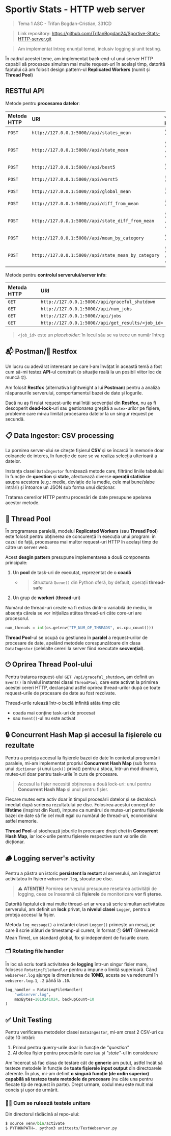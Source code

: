 # Sportiv Stats - HTTP web server

> Tema 1 ASC - Trifan Bogdan-Cristian, 331CD

> Link repository: <https://github.com/TrifanBogdan24/Sportive-Stats-HTTP-server.git> 

> Am implementat întreg enunțul temei, inclusiv logging și unit testing.

În cadrul acestei teme, am implementat back-end-ul unui server HTTP
capabil să proceseze simultan mai multe request-uri în același timp,
datorită faptului că am folosit design pattern-ul **Replicated Workers** (numit și **Thread Pool**)

## RESTful API

Metode pentru **procesarea datelor**:

| Metoda HTTP | URI | JSON payload |
| :--- | :--- | :--- |
| `POST` | `http://127.0.0.1:5000//api/states_mean` | `{"question": "..."}` |
| `POST` | `http://127.0.0.1:5000//api/state_mean` | `{"question": "...", "state": "..."}` |
| `POST` | `http://127.0.0.1:5000//api/best5` | `{"question": "..."}` |
| `POST` | `http://127.0.0.1:5000//api/worst5` | `{"question": "..."}` |
| `POST` | `http://127.0.0.1:5000//api/global_mean` | `{"question": "..."}` |
| `POST` | `http://127.0.0.1:5000//api/diff_from_mean` | `{"question": "..."}` |
| `POST` | `http://127.0.0.1:5000//api/state_diff_from_mean` | `{"question": "...", "state": "..."}` |
| `POST` | `http://127.0.0.1:5000//api/mean_by_category` | `{"question": "..."}` |
| `POST` | `http://127.0.0.1:5000//api/state_mean_by_category` | `{"question": "...", "state": "..."}` |

Metode pentru **controlul serverului/server info**:

| Metoda HTTP | URI |
| :--- | :--- |
| `GET` | `http://127.0.0.1:5000//api/graceful_shutdown` |
| `GET` | `http://127.0.0.1:5000//api/num_jobs` |
| `GET` | `http://127.0.0.1:5000//api/jobs` |
| `GET` | `http://127.0.0.1:5000//api/get_results/<job_id>` |

> `<job_id>` este un *placeholder*: în locul său se va trece un număr întreg

## 📬 Postman/🦊 Restfox

Un lucru cu adevărat interesant pe care l-am învățat în această temă
a fost cum să-mi testez **API**-ul construit
(o situație reală la un posibil viitor loc de muncă 🤓).

Am folosit **Restfox** (alternativa lightweight a lui **Postman**)
pentru a analiza răspunsurile serverului, comportamentul bazei de date și logurile.

Dacă nu aș fi rulat request-urile mai întâi secvențial din **Restfox**,
nu aș fi descoperit **dead-lock**-uri sau gestionarea greșită a `mutex`-urilor pe fișiere,
probleme care mi-au limitat procesarea datelor la un singur request pe secundă.

## 📋 Data Ingestor: CSV processing

La pornirea server-ului se citește fișierul **CSV**
și se încarcă în memorie doar coloanele de interes,
în funcție de care se va realiza selecția ulterioară a datelor.

Instanța clasei `DataIngestor` furnizează metode care,
filtrând liniile tabelului în funcție de **question** și **state**,
afectuează diverse **operații statistice** asupra acestora
(e.g.: medie, deviație de la medie, cele mai bune/slabe intrări)
și întoarce un JSON sub forma unui dicționar.

Tratarea cererilor HTTP pentru procesări de date presupune apelarea acestor metode.

## 🧵 Thread Pool

În programarea paralelă, modelul **Replicated Workers** (sau **Thread Pool**)
este folosit pentru obținerea de concurență în execuția unui program:
în cazul de față, procesarea mai multor request-uri HTTP în același timp de către un server web.

Acest **desgin pattern** presupune implementarea a două componenta principale:
1. Un **pool** de task-uri de executat, reprezentat de o **coadă**
    - > Structura `Queue()` din Python oferă, by default, operații **thread-safe**
2. Un grup de **workeri** (**thread**-uri)

Numărul de thread-uri create va fi extras dintr-o variabilă de mediu,
în absența căreia se vor inițializa atâtea thread-uri câte core-uri are procesorul.

```py
num_threads = int(os.getenv("TP_NUM_OF_THREADS", os.cpu_count()))
```



**Thread Pool**-ul se ocupă cu gestiunea în **paralel** a request-urilor de procesare de date,
apelând metodele corespunzătoare din clasa `DataIngestor`
(celelalte cereri la server fiind executate **secvențial**).

## ⏻  Oprirea Thread Pool-ului

Pentru tratarea request-ului `GET /api/graceful_shutdown`,
am definit un `Event()` la nivelul instantei clasei `ThreadPool`,
care este activat la primirea acestei cereri HTTP,
declanșând astfel oprirea thread-urilor după ce toate request-urile de procesare de date au fost rezolvate.

Thread-urile rulează într-o buclă infinită atâta timp cât:
- coada mai conține task-uri de procesat
- sau `Event()`-ul nu este activat

## 🔒 Concurrent Hash Map și accesul la fișierele cu rezultate

Pentru a proteja accesul la fișierele bazei de date în contextul programării paralele,
mi-am implementat propriul **Concurrent Hash Map** (sub forma unui `dictionar` și unui `Lock()` privat)
pentru a stoca, într-un mod dinamic, mutex-uri doar pentru task-urile în curs de procesare.

> Accesul la fișier necesită obținerea a două lock-uri: unul pentru **Concurrent Hash Map** și unul pentru fișier.

Fiecare mutex este activ doar în timpul procesării datelor și se dezalocă imediat după scrierea rezultatului pe disc.
Folosirea acestui concept de **lifetime** (inspirat din Rust),
impune ca numărul de mutex-uri pentru fișierele bazei de date
să fie cel mult egal cu numărul de thread-uri, economisind astfel memorie.
 
**Thread Pool**-ul stochează joburile în procesare drept chei în **Concurrent Hash Map**,
iar lock-urile pentru fișierele respective sunt valorile din dicționar.

## 🪵 Logging server's activity

Pentru a păstra un istoric **persistent la restart** al serverului,
am înregistrat activitatea în fișiere `webserver.log`, stocate pe disc.

> ⚠️ **ATENȚIE!** Pornirea serverului presupune resetarea activității de logging,
> ceea ce înseamnă că **fișierele** de monitorizare **vor fi șterse**.

Datorită faptului că mai multe thread-uri ar vrea să scrie simultan activitatea serverului,
am definit un **lock** privat, la **nivelul clasei** `Logger`,
pentru a proteja accesul la fișier.

Metoda `log_message()` a instantei clasei `Logger()` primește un mesaj,
pe care îl scrie alături de timestamp-ul curent,
în format 🕚 **GMT** (Greenwich Mean Time), un standard global, fix și independent de fusurile orare.

### 🗂️ Rotating file handler

În loc să scriu toată activitatea de **logging** într-un singur fișier mare,
folosesc `RotatingFileHandler` pentru a impune o limită superioară.
Când `webserver.log` ajunge la dimensiunea de **10MB**, 
acesta se va redenumi în `webserer.log.1`, `.2` până la `.10`.

```py
log_handler = RotatingFileHandler(
    "webserver.log",
    maxBytes=1010241024, backupCount=10
)
```


## ✅ Unit Testing

Pentru verificarea metodelor clasei `DataIngestor`,
mi-am creat 2 CSV-uri cu câte 10 intrări:
1. Primul pentru querry-urile doar în funcție de *"question"*
2. Al doilea fișier pentru procesările care iau și *"state"*-ul în considerare

Am încercat să fac clasa de testare cât de **generic** am putut,
astfel încât să testeze metodele în funcție de **toate fișierele input output** din directoarele aferente.
În plus, mi-am definit **o singură funcție (de ordin superior) capabilă să testeze toate metodele de procesare**
(nu câte una pentru fiecate tip de request în parte).
Drept urmare, codul meu este mult mai concis și ușor de urmărit.

### 👨‍💻 Cum se rulează **testele unitare**

Din directorul rădăcină al repo-ului:
```py
$ source venv/bin/activate
$ PYTHONPATH=. python3 unittests/TestWebserver.py
```